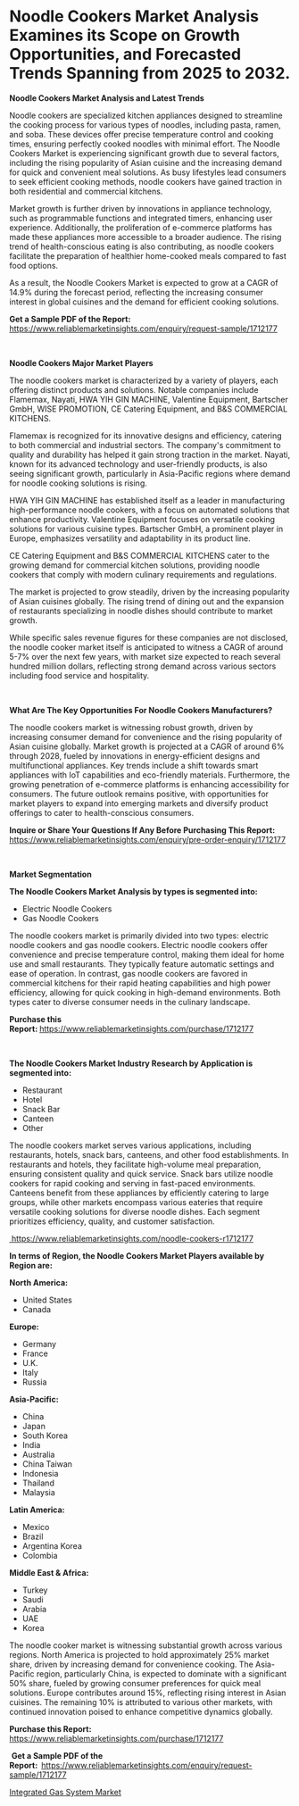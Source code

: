 <p><h1>Noodle Cookers Market Analysis Examines its Scope on Growth Opportunities, and Forecasted Trends Spanning from 2025 to 2032.</h1></p><p><strong>Noodle Cookers Market Analysis and Latest Trends</strong></p>
<p><p>Noodle cookers are specialized kitchen appliances designed to streamline the cooking process for various types of noodles, including pasta, ramen, and soba. These devices offer precise temperature control and cooking times, ensuring perfectly cooked noodles with minimal effort. The Noodle Cookers Market is experiencing significant growth due to several factors, including the rising popularity of Asian cuisine and the increasing demand for quick and convenient meal solutions. As busy lifestyles lead consumers to seek efficient cooking methods, noodle cookers have gained traction in both residential and commercial kitchens.</p><p>Market growth is further driven by innovations in appliance technology, such as programmable functions and integrated timers, enhancing user experience. Additionally, the proliferation of e-commerce platforms has made these appliances more accessible to a broader audience. The rising trend of health-conscious eating is also contributing, as noodle cookers facilitate the preparation of healthier home-cooked meals compared to fast food options.</p><p>As a result, the Noodle Cookers Market is expected to grow at a CAGR of 14.9% during the forecast period, reflecting the increasing consumer interest in global cuisines and the demand for efficient cooking solutions.</p></p>
<p><strong>Get a Sample PDF of the Report:&nbsp;</strong> <a href="https://www.reliablemarketinsights.com/enquiry/request-sample/1712177?utm_campaign=3317&utm_medium=2&utm_source=Github&utm_content=ia&utm_term=27032025&utm_id=noodle-cookers">https://www.reliablemarketinsights.com/enquiry/request-sample/1712177</a></p>
<p>&nbsp;</p>
<p><strong>Noodle Cookers Major Market Players</strong></p>
<p><p>The noodle cookers market is characterized by a variety of players, each offering distinct products and solutions. Notable companies include Flamemax, Nayati, HWA YIH GIN MACHINE, Valentine Equipment, Bartscher GmbH, WISE PROMOTION, CE Catering Equipment, and B&S COMMERCIAL KITCHENS. </p><p>Flamemax is recognized for its innovative designs and efficiency, catering to both commercial and industrial sectors. The company's commitment to quality and durability has helped it gain strong traction in the market. Nayati, known for its advanced technology and user-friendly products, is also seeing significant growth, particularly in Asia-Pacific regions where demand for noodle cooking solutions is rising.</p><p>HWA YIH GIN MACHINE has established itself as a leader in manufacturing high-performance noodle cookers, with a focus on automated solutions that enhance productivity. Valentine Equipment focuses on versatile cooking solutions for various cuisine types. Bartscher GmbH, a prominent player in Europe, emphasizes versatility and adaptability in its product line.</p><p>CE Catering Equipment and B&S COMMERCIAL KITCHENS cater to the growing demand for commercial kitchen solutions, providing noodle cookers that comply with modern culinary requirements and regulations.</p><p>The market is projected to grow steadily, driven by the increasing popularity of Asian cuisines globally. The rising trend of dining out and the expansion of restaurants specializing in noodle dishes should contribute to market growth. </p><p>While specific sales revenue figures for these companies are not disclosed, the noodle cooker market itself is anticipated to witness a CAGR of around 5-7% over the next few years, with market size expected to reach several hundred million dollars, reflecting strong demand across various sectors including food service and hospitality.</p></p>
<p>&nbsp;</p>
<p><strong>What Are The Key Opportunities For Noodle Cookers Manufacturers?</strong></p>
<p><p>The noodle cookers market is witnessing robust growth, driven by increasing consumer demand for convenience and the rising popularity of Asian cuisine globally. Market growth is projected at a CAGR of around 6% through 2028, fueled by innovations in energy-efficient designs and multifunctional appliances. Key trends include a shift towards smart appliances with IoT capabilities and eco-friendly materials. Furthermore, the growing penetration of e-commerce platforms is enhancing accessibility for consumers. The future outlook remains positive, with opportunities for market players to expand into emerging markets and diversify product offerings to cater to health-conscious consumers.</p></p>
<p><strong>Inquire or Share Your Questions If Any Before Purchasing This Report:</strong> <a href="https://www.reliablemarketinsights.com/enquiry/pre-order-enquiry/1712177?utm_campaign=3317&utm_medium=2&utm_source=Github&utm_content=ia&utm_term=27032025&utm_id=noodle-cookers">https://www.reliablemarketinsights.com/enquiry/pre-order-enquiry/1712177</a></p>
<p>&nbsp;</p>
<p><strong>Market Segmentation</strong></p>
<p><strong>The Noodle Cookers Market Analysis by types is segmented into:</strong></p>
<p><ul><li>Electric Noodle Cookers</li><li>Gas Noodle Cookers</li></ul></p>
<p><p>The noodle cookers market is primarily divided into two types: electric noodle cookers and gas noodle cookers. Electric noodle cookers offer convenience and precise temperature control, making them ideal for home use and small restaurants. They typically feature automatic settings and ease of operation. In contrast, gas noodle cookers are favored in commercial kitchens for their rapid heating capabilities and high power efficiency, allowing for quick cooking in high-demand environments. Both types cater to diverse consumer needs in the culinary landscape.</p></p>
<p><strong>Purchase this Report:&nbsp;</strong><a href="https://www.reliablemarketinsights.com/purchase/1712177?utm_campaign=3317&utm_medium=2&utm_source=Github&utm_content=ia&utm_term=27032025&utm_id=noodle-cookers">https://www.reliablemarketinsights.com/purchase/1712177</a></p>
<p>&nbsp;</p>
<p><strong>The Noodle Cookers Market Industry Research by Application is segmented into:</strong></p>
<p><ul><li>Restaurant</li><li>Hotel</li><li>Snack Bar</li><li>Canteen</li><li>Other</li></ul></p>
<p><p>The noodle cookers market serves various applications, including restaurants, hotels, snack bars, canteens, and other food establishments. In restaurants and hotels, they facilitate high-volume meal preparation, ensuring consistent quality and quick service. Snack bars utilize noodle cookers for rapid cooking and serving in fast-paced environments. Canteens benefit from these appliances by efficiently catering to large groups, while other markets encompass various eateries that require versatile cooking solutions for diverse noodle dishes. Each segment prioritizes efficiency, quality, and customer satisfaction.</p></p>
<p><a href="https://www.reliablemarketinsights.com/noodle-cookers-r1712177?utm_campaign=3317&utm_medium=2&utm_source=Github&utm_content=ia&utm_term=27032025&utm_id=noodle-cookers">&nbsp;https://www.reliablemarketinsights.com/noodle-cookers-r1712177</a></p>
<p><strong>In terms of Region, the Noodle Cookers Market Players available by Region are:</strong></p>
<p>
    <p> <strong> North America: </strong>
        <ul>
            <li>United States</li>
            <li>Canada</li>
        </ul>
        </p> 
    <p> <strong> Europe: </strong>
        <ul>
            <li>Germany</li>
            <li>France</li>
            <li>U.K.</li>
            <li>Italy</li>
            <li>Russia</li>
        </ul>
        </p> 
    <p> <strong> Asia-Pacific: </strong>
        <ul>
            <li>China</li>
            <li>Japan</li>
            <li>South Korea</li>
            <li>India</li>
            <li>Australia</li>
            <li>China Taiwan</li>
            <li>Indonesia</li>
            <li>Thailand</li>
            <li>Malaysia</li>
        </ul>
        </p> 
    <p> <strong> Latin America: </strong>
        <ul>
            <li>Mexico</li>
            <li>Brazil</li>
            <li>Argentina Korea</li>
            <li>Colombia</li>
        </ul>
        </p> 
    <p> <strong> Middle East & Africa: </strong>
        <ul>
            <li>Turkey</li>
            <li>Saudi</li>
            <li>Arabia</li>
            <li>UAE</li>
            <li>Korea</li>
        </ul>
    </p>
    </p>
<p><p>The noodle cooker market is witnessing substantial growth across various regions. North America is projected to hold approximately 25% market share, driven by increasing demand for convenience cooking. The Asia-Pacific region, particularly China, is expected to dominate with a significant 50% share, fueled by growing consumer preferences for quick meal solutions. Europe contributes around 15%, reflecting rising interest in Asian cuisines. The remaining 10% is attributed to various other markets, with continued innovation poised to enhance competitive dynamics globally.</p></p>
<p><strong>Purchase this Report: </strong><a href="https://www.reliablemarketinsights.com/purchase/1712177?utm_campaign=3317&utm_medium=2&utm_source=Github&utm_content=ia&utm_term=27032025&utm_id=noodle-cookers">https://www.reliablemarketinsights.com/purchase/1712177</a></p>
<p>&nbsp;<strong>Get a Sample PDF of the Report:&nbsp;&nbsp;</strong><a href="https://www.reliablemarketinsights.com/enquiry/request-sample/1712177?utm_campaign=3317&utm_medium=2&utm_source=Github&utm_content=ia&utm_term=27032025&utm_id=noodle-cookers">https://www.reliablemarketinsights.com/enquiry/request-sample/1712177</a></p>
<p><strong></strong></p>
<p><p><a href="https://github.com/rigelciara0p/Market-Research-Report-List-1/blob/main/integrated-gas-system-market.md?utm_campaign=3317&utm_medium=2&utm_source=Github&utm_content=ia&utm_term=27032025&utm_id=noodle-cookers">Integrated Gas System Market</a></p></p>